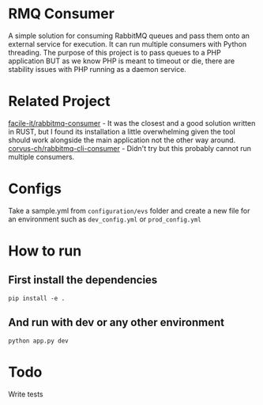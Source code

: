 # RMQ Consumer
A simple solution for consuming RabbitMQ queues and pass them onto an external service for execution. 
It can run multiple consumers with Python threading. The purpose of this project is to pass queues to a PHP application BUT as we know PHP is meant to timeout or die, there are stability issues with PHP running as a daemon service. 

# Related Project
[facile-it/rabbitmq-consumer](https://github.com/facile-it/rabbitmq-consumer) - It was the closest and a good solution written in RUST, but I found its installation a little overwhelming given the tool should work alongside the main application not the other way around.  
[corvus-ch/rabbitmq-cli-consumer](https://github.com/corvus-ch/rabbitmq-cli-consumer) - Didn't try but this probably cannot run multiple consumers.

# Configs
Take a sample.yml from ```configuration/evs``` folder and create a new file for an environment such as ```dev_config.yml``` or ```prod_config.yml```

# How to run
## First install the dependencies 
``` 
pip install -e . 
```
## And run with dev or any other environment
```
python app.py dev
```

# Todo
Write tests